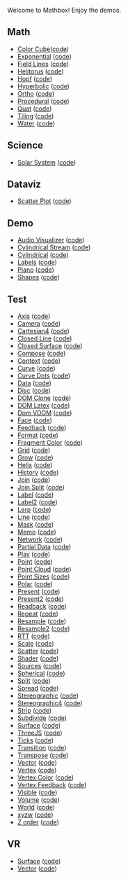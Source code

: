 Welcome to Mathbox! Enjoy the demos.

## Math

- [Color Cube](math/colorcube.html)([code](https://github.com/unconed/mathbox/blob/master/examples/math/colorcube.html))
- [Exponential](math/exponential.html) ([code](https://github.com/unconed/mathbox/blob/master/examples/math/exponential.html))
- [Field Lines](math/fieldlines.html) ([code](https://github.com/unconed/mathbox/blob/master/examples/math/fieldlines.html))
- [Helitorus](math/helitorus.html) ([code](https://github.com/unconed/mathbox/blob/master/examples/math/helitorus.html))
- [Hopf](math/hopf.html) ([code](https://github.com/unconed/mathbox/blob/master/examples/math/hopf.html))
- [Hyperbolic](math/hyperbolic.html) ([code](https://github.com/unconed/mathbox/blob/master/examples/math/hyperbolic.html))
- [Ortho](math/ortho.html) ([code](https://github.com/unconed/mathbox/blob/master/examples/math/ortho.html))
- [Procedural](math/procedural.html) ([code](https://github.com/unconed/mathbox/blob/master/examples/math/procedural.html))
- [Quat](math/quat.html) ([code](https://github.com/unconed/mathbox/blob/master/examples/math/quat.html))
- [Tiling](math/tiling.html) ([code](https://github.com/unconed/mathbox/blob/master/examples/math/tiling.html))
- [Water](math/water.html) ([code](https://github.com/unconed/mathbox/blob/master/examples/math/water.html))

## Science

- [Solar System](sci/solarsystem.html) ([code](https://github.com/unconed/mathbox/blob/master/examples/sci/solarsystem.html))

## Dataviz

- [Scatter Plot](dataviz/scatter.html) ([code](https://github.com/unconed/mathbox/blob/master/examples/dataviz/scatter.html))

## Demo

- [Audio Visualizer](demo/audio-visualizer.html) ([code](https://github.com/unconed/mathbox/blob/master/examples/demo/audio-visualizer.html))
- [Cylindrical Stream](demo/cylindrical-stream.html) ([code](https://github.com/unconed/mathbox/blob/master/examples/demo/cylindrical-stream.html))
- [Cylindrical](demo/cylindrical.html) ([code](https://github.com/unconed/mathbox/blob/master/examples/demo/cylindrical.html))
- [Labels](demo/labels.html) ([code](https://github.com/unconed/mathbox/blob/master/examples/demo/labels.html))
- [Piano](demo/piano.html) ([code](https://github.com/unconed/mathbox/blob/master/examples/demo/piano.html))
- [Shapes](demo/shapes.html) ([code](https://github.com/unconed/mathbox/blob/master/examples/demo/shapes.html))

## Test

- [Axis](test/axis.html) ([code](https://github.com/unconed/mathbox/blob/master/examples/test/axis.html))
- [Camera](test/camera.html) ([code](https://github.com/unconed/mathbox/blob/master/examples/test/camera.html))
- [Cartesian4](test/cartesian4.html) ([code](https://github.com/unconed/mathbox/blob/master/examples/test/cartesian4.html))
- [Closed Line](test/closed-line.html) ([code](https://github.com/unconed/mathbox/blob/master/examples/test/closed-line.html))
- [Closed Surface](test/closed-surface.html) ([code](https://github.com/unconed/mathbox/blob/master/examples/test/closed-surface.html))
- [Compose](test/compose.html) ([code](https://github.com/unconed/mathbox/blob/master/examples/test/compose.html))
- [Context](test/context.html) ([code](https://github.com/unconed/mathbox/blob/master/examples/test/context.html))
- [Curve](test/curve.html) ([code](https://github.com/unconed/mathbox/blob/master/examples/test/curve.html))
- [Curve Dots](test/curvedots.html) ([code](https://github.com/unconed/mathbox/blob/master/examples/test/curvedots.html))
- [Data](test/data.html) ([code](https://github.com/unconed/mathbox/blob/master/examples/test/data.html))
- [Disc](test/disc.html) ([code](https://github.com/unconed/mathbox/blob/master/examples/test/disc.html))
- [DOM Clone](test/dom-clone.html) ([code](https://github.com/unconed/mathbox/blob/master/examples/test/dom-clone.html))
- [DOM Latex](test/dom-latex.html) ([code](https://github.com/unconed/mathbox/blob/master/examples/test/dom-latex.html))
- [Dom VDOM](test/dom-vdom.html) ([code](https://github.com/unconed/mathbox/blob/master/examples/test/dom-vdom.html))
- [Face](test/face.html) ([code](https://github.com/unconed/mathbox/blob/master/examples/test/face.html))
- [Feedback](test/feedback.html) ([code](https://github.com/unconed/mathbox/blob/master/examples/test/feedback.html))
- [Format](test/format.html) ([code](https://github.com/unconed/mathbox/blob/master/examples/test/format.html))
- [Fragment Color](test/fragmentcolor.html) ([code](https://github.com/unconed/mathbox/blob/master/examples/test/fragmentcolor.html))
- [Grid](test/grid.html) ([code](https://github.com/unconed/mathbox/blob/master/examples/test/grid.html))
- [Grow](test/grow.html) ([code](https://github.com/unconed/mathbox/blob/master/examples/test/grow.html))
- [Helix](test/helix.html) ([code](https://github.com/unconed/mathbox/blob/master/examples/test/helix.html))
- [History](test/history.html) ([code](https://github.com/unconed/mathbox/blob/master/examples/test/history.html))
- [Join](test/join.html) ([code](https://github.com/unconed/mathbox/blob/master/examples/test/join.html))
- [Join Split](test/joinsplit.html) ([code](https://github.com/unconed/mathbox/blob/master/examples/test/joinsplit.html))
- [Label](test/label.html) ([code](https://github.com/unconed/mathbox/blob/master/examples/test/label.html))
- [Label2](test/label2.html) ([code](https://github.com/unconed/mathbox/blob/master/examples/test/label2.html))
- [Lerp](test/lerp.html) ([code](https://github.com/unconed/mathbox/blob/master/examples/test/lerp.html))
- [Line](test/line.html) ([code](https://github.com/unconed/mathbox/blob/master/examples/test/line.html))
- [Mask](test/mask.html) ([code](https://github.com/unconed/mathbox/blob/master/examples/test/mask.html))
- [Memo](test/memo.html) ([code](https://github.com/unconed/mathbox/blob/master/examples/test/memo.html))
- [Network](test/network.html) ([code](https://github.com/unconed/mathbox/blob/master/examples/test/network.html))
- [Partial Data](test/partial-data.html) ([code](https://github.com/unconed/mathbox/blob/master/examples/test/partial-data.html))
- [Play](test/play.html) ([code](https://github.com/unconed/mathbox/blob/master/examples/test/play.html))
- [Point](test/point.html) ([code](https://github.com/unconed/mathbox/blob/master/examples/test/point.html))
- [Point Cloud](test/pointcloud.html) ([code](https://github.com/unconed/mathbox/blob/master/examples/test/pointcloud.html))
- [Point Sizes](test/pointsizes.html) ([code](https://github.com/unconed/mathbox/blob/master/examples/test/pointsizes.html))
- [Polar](test/polar.html) ([code](https://github.com/unconed/mathbox/blob/master/examples/test/polar.html))
- [Present](test/present.html) ([code](https://github.com/unconed/mathbox/blob/master/examples/test/present.html))
- [Present2](test/present2.html) ([code](https://github.com/unconed/mathbox/blob/master/examples/test/present2.html))
- [Readback](test/readback.html) ([code](https://github.com/unconed/mathbox/blob/master/examples/test/readback.html))
- [Repeat](test/repeat.html) ([code](https://github.com/unconed/mathbox/blob/master/examples/test/repeat.html))
- [Resample](test/resample.html) ([code](https://github.com/unconed/mathbox/blob/master/examples/test/resample.html))
- [Resample2](test/resample2.html) ([code](https://github.com/unconed/mathbox/blob/master/examples/test/resample2.html))
- [RTT](test/rtt.html) ([code](https://github.com/unconed/mathbox/blob/master/examples/test/rtt.html))
- [Scale](test/scale.html) ([code](https://github.com/unconed/mathbox/blob/master/examples/test/scale.html))
- [Scatter](test/scatter.html) ([code](https://github.com/unconed/mathbox/blob/master/examples/test/scatter.html))
- [Shader](test/shader.html) ([code](https://github.com/unconed/mathbox/blob/master/examples/test/shader.html))
- [Sources](test/sources.html) ([code](https://github.com/unconed/mathbox/blob/master/examples/test/sources.html))
- [Spherical](test/spherical.html) ([code](https://github.com/unconed/mathbox/blob/master/examples/test/spherical.html))
- [Split](test/split.html) ([code](https://github.com/unconed/mathbox/blob/master/examples/test/split.html))
- [Spread](test/spread.html) ([code](https://github.com/unconed/mathbox/blob/master/examples/test/spread.html))
- [Stereographic](test/stereographic.html) ([code](https://github.com/unconed/mathbox/blob/master/examples/test/stereographic.html))
- [Stereographic4](test/stereographic4.html) ([code](https://github.com/unconed/mathbox/blob/master/examples/test/stereographic4.html))
- [Strip](test/strip.html) ([code](https://github.com/unconed/mathbox/blob/master/examples/test/strip.html))
- [Subdivide](test/subdivide.html) ([code](https://github.com/unconed/mathbox/blob/master/examples/test/subdivide.html))
- [Surface](test/surface.html) ([code](https://github.com/unconed/mathbox/blob/master/examples/test/surface.html))
- [ThreeJS](test/threejs.html) ([code](https://github.com/unconed/mathbox/blob/master/examples/test/threejs.html))
- [Ticks](test/ticks.html) ([code](https://github.com/unconed/mathbox/blob/master/examples/test/ticks.html))
- [Transition](test/transition.html) ([code](https://github.com/unconed/mathbox/blob/master/examples/test/transition.html))
- [Transpose](test/transpose.html) ([code](https://github.com/unconed/mathbox/blob/master/examples/test/transpose.html))
- [Vector](test/vector.html) ([code](https://github.com/unconed/mathbox/blob/master/examples/test/vector.html))
- [Vertex](test/vertex.html) ([code](https://github.com/unconed/mathbox/blob/master/examples/test/vertex.html))
- [Vertex Color](test/vertexcolor.html) ([code](https://github.com/unconed/mathbox/blob/master/examples/test/vertexcolor.html))
- [Vertex Feedback](test/vertexfeedback.html) ([code](https://github.com/unconed/mathbox/blob/master/examples/test/vertexfeedback.html))
- [Visible](test/visible.html) ([code](https://github.com/unconed/mathbox/blob/master/examples/test/visible.html))
- [Volume](test/volume.html) ([code](https://github.com/unconed/mathbox/blob/master/examples/test/volume.html))
- [World](test/world.html) ([code](https://github.com/unconed/mathbox/blob/master/examples/test/world.html))
- [xyzw](test/xyzw.html) ([code](https://github.com/unconed/mathbox/blob/master/examples/test/xyzw.html))
- [Z order](test/zorder.html) ([code](https://github.com/unconed/mathbox/blob/master/examples/test/zorder.html))

## VR

- [Surface](vr/surface.html) ([code](https://github.com/unconed/mathbox/blob/master/examples/vr/surface.html))
- [Vector](vr/vector.html) ([code](https://github.com/unconed/mathbox/blob/master/examples/vr/vector.html))
